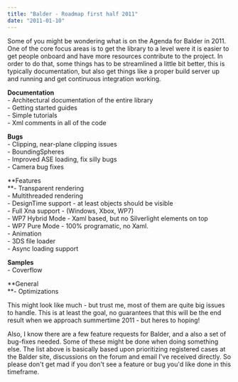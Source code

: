 ```yaml
---
title: "Balder - Roadmap first half 2011"
date: "2011-01-10"
---
```


Some of you might be wondering what is on the Agenda for Balder in 2011. One of the core focus areas is to get the library to a level were it is easier to get people onboard and have more resources contribute to the project. In order to do that, some things has to be streamlined a little bit better, this is typically documentation, but also get things like a proper build server up and running and get continuous integration working.  
  
**Documentation**  
\- Architectural documentation of the entire library  
\- Getting started guides  
\- Simple tutorials  
\- Xml comments in all of the code

**Bugs**  
\- Clipping, near-plane clipping issues  
\- BoundingSpheres  
\- Improved ASE loading, fix silly bugs  
\- Camera bug fixes

**Features  
**\- Transparent rendering  
\- Multithreaded rendering  
\- DesignTime support - at least objects should be visible  
\- Full Xna support - (Windows, Xbox, WP7)  
\- WP7 Hybrid Mode - Xaml based, but no Silverlight elements on top  
\- WP7 Pure Mode - 100% programatic, no Xaml.  
\- Animation  
\- 3DS file loader  
\- Async loading support

**Samples**  
\- Coverflow  
  
**General  
**\- Optimizations

This might look like much - but trust me, most of them are quite big issues to handle. This is at least the goal, no guarantees that this will be the end result when we approach summertime 2011 - but heres to hoping!

Also, I know there are a few feature requests for Balder, and a also a set of bug-fixes needed. Some of these might be done when doing something else. The list above is basically based upon prioritizing registered cases at the Balder site, discussions on the forum and email I've received directly. So please don't get mad if you don't see a feature or bug you'd like done in this timeframe.
